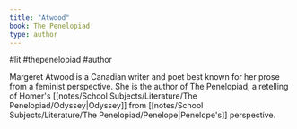 ```yaml
---
title: "Atwood"
book: The Penelopiad
type: author
---
```

#lit #thepenelopiad #author

Margeret Atwood is a Canadian writer and poet best known for her prose from a feminist perspective. She is the author of The Penelopiad, a retelling of Homer's [[notes/School Subjects/Literature/The Penelopiad/Odyssey|Odyssey]] from [[notes/School Subjects/Literature/The Penelopiad/Penelope|Penelope's]] perspective.